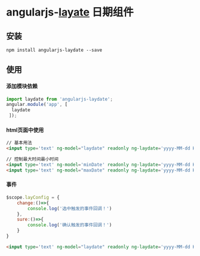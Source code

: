 angularjs-[layate](http://www.layui.com/laydate/) 日期组件
==================
## 安装
``` 
npm install angularjs-laydate --save
```

## 使用
#### 添加模块依赖
```js
import laydate from 'angularjs-laydate';
angular.module('app', [
  laydate
 ]);
```
#### html页面中使用
```html
// 基本用法
<input type='text' ng-model="laydate" readonly ng-laydate='yyyy-MM-dd HH:mm:ss'/>

// 控制最大时间最小时间
<input type='text' ng-model='minDate' readonly ng-laydate='yyyy-MM-dd HH:mm:ss' max-date='maxDate'/>
<input type='text' ng-model="maxDate" readonly ng-laydate='yyyy-MM-dd HH:mm:ss' min-date="minDate"/>
```
#### 事件
```js
$scope.layConfig = {
    change:()=>{
        console.log('选中触发的事件回调！')
    },
    sure:()=>{
        console.log('确认触发的事件回调！')
    }
}
```
```html
<input type='text' ng-model="laydate" readonly ng-laydate='yyyy-MM-dd HH:mm:ss' lay-config="layConfig"/>
```